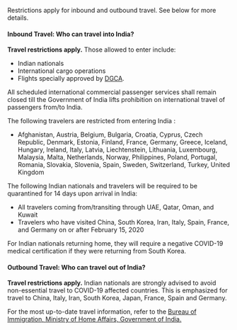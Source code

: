 Restrictions apply for inbound and outbound travel. See below for more details.

#### Inbound Travel: Who can travel into India?

**Travel restrictions apply.** Those allowed to enter include:
- Indian nationals
- International cargo operations
- Flights specially approved by [DGCA](https://dgca.gov.in/digigov-portal/).

All scheduled international commercial passenger services shall remain closed till the Government of India lifts prohibition on international travel of passengers from/to India.

The following travelers are restricted from entering India :

- Afghanistan, Austria, Belgium, Bulgaria, Croatia, Cyprus, Czech Republic, Denmark, Estonia, Finland, France, Germany, Greece, Iceland, Hungary, Ireland, Italy, Latvia, Liechtenstein, Lithuania, Luxembourg, Malaysia, Malta, Netherlands, Norway, Philippines, Poland, Portugal, Romania, Slovakia, Slovenia, Spain, Sweden, Switzerland, Turkey, United Kingdom

The following Indian nationals and travelers will be required to be quarantined for 14 days upon arrival in India:

- All travelers coming from/transiting through UAE, Qatar, Oman, and Kuwait
- Travelers who have visited China, South Korea, Iran, Italy, Spain, France, and Germany on or after February 15, 2020

For Indian nationals returning home, they will require a negative COVID-19 medical certification if they were returning from South Korea.

#### Outbound Travel: Who can travel out of India?

**Travel restrictions apply.** Indian nationals are strongly advised to avoid non-essential travel to COVID-19 affected countries. This is emphasized for travel to China, Italy, Iran, South Korea, Japan, France, Spain and Germany.

For the most up-to-date travel information, refer to the [Bureau of Immigration, Ministry of Home Affairs, Government of India.](https://boi.gov.in/content/advisory-travel-and-visa-restrictions-related-covid-19-1)
